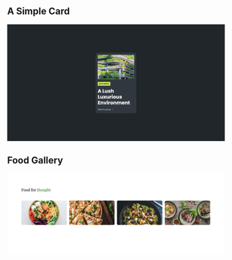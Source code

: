 ## A Simple Card

![A Simple Card](assets/simple-card.png)

## Food Gallery
![Food Gallery](assets/food-gallery.png)